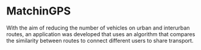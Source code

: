 # MatchinGPS
With the aim of reducing the number of vehicles on urban and interurban routes, an application was developed that uses an algorithm that compares the similarity between routes to connect different users to share transport.
